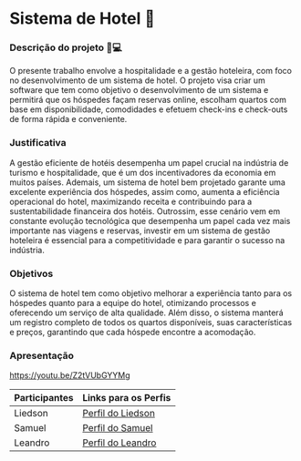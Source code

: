 

# Sistema de Hotel 🕋

### Descrição do projeto 📝💻
O presente trabalho envolve a hospitalidade e a gestão hoteleira, com foco no desenvolvimento de um sistema de hotel. O projeto visa criar um software que tem como objetivo o desenvolvimento de um sistema e permitirá que os hóspedes façam reservas online, escolham quartos com base em disponibilidade, comodidades e efetuem check-ins e check-outs de forma rápida e conveniente. 

### Justificativa

A gestão eficiente de hotéis desempenha um papel crucial na indústria de turismo e hospitalidade, que é um dos incentivadores da economia em muitos países. Ademais, um sistema de hotel bem projetado garante uma excelente experiência dos hóspedes, assim como, aumenta a eficiência operacional do hotel, maximizando receita e contribuindo para a sustentabilidade financeira dos hotéis. Outrossim, esse cenário vem em constante evolução tecnológica que desempenha um papel cada vez mais importante nas viagens e reservas, investir em um sistema de gestão hoteleira é essencial para a competitividade  e para garantir o sucesso na indústria.

### Objetivos

O sistema de hotel tem como objetivo melhorar a experiência tanto para os hóspedes quanto para a equipe do hotel, otimizando processos e oferecendo um serviço de alta qualidade. Além disso, o sistema manterá um registro completo de todos os quartos disponíveis, suas características e preços, garantindo que cada hóspede encontre a acomodação.


### Apresentação

https://youtu.be/Z2tVUbGYYMg

| Participantes       | Links para os Perfis            |
|---------------------|---------------------------------|
| Liedson             | [Perfil do Liedson]([link-liedson](https://github.com/Liedson1)) |
| Samuel              | [Perfil do Samuel](link-samuel)   |
| Leandro             | [Perfil do Leandro](link-leandro) |
